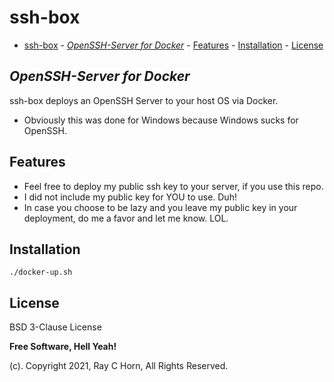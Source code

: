 # ssh-box

<!-- TOC -->

- [ssh-box](#ssh-box)
        - [_OpenSSH-Server for Docker_](#_openssh-server-for-docker_)
        - [Features](#features)
        - [Installation](#installation)
        - [License](#license)

<!-- /TOC -->

## _OpenSSH-Server for Docker_

ssh-box deploys an OpenSSH Server to your host OS via Docker.

- Obviously this was done for Windows because Windows sucks for OpenSSH.

## Features

- Feel free to deploy my public ssh key to your server, if you use this repo.
- I did not include my public key for YOU to use. Duh!
- In case you choose to be lazy and you leave my public key in your deployment, do me a favor and let me know. LOL.

## Installation

```
./docker-up.sh
```

## License

BSD 3-Clause License

**Free Software, Hell Yeah!**

(c). Copyright 2021, Ray C Horn, All Rights Reserved.
